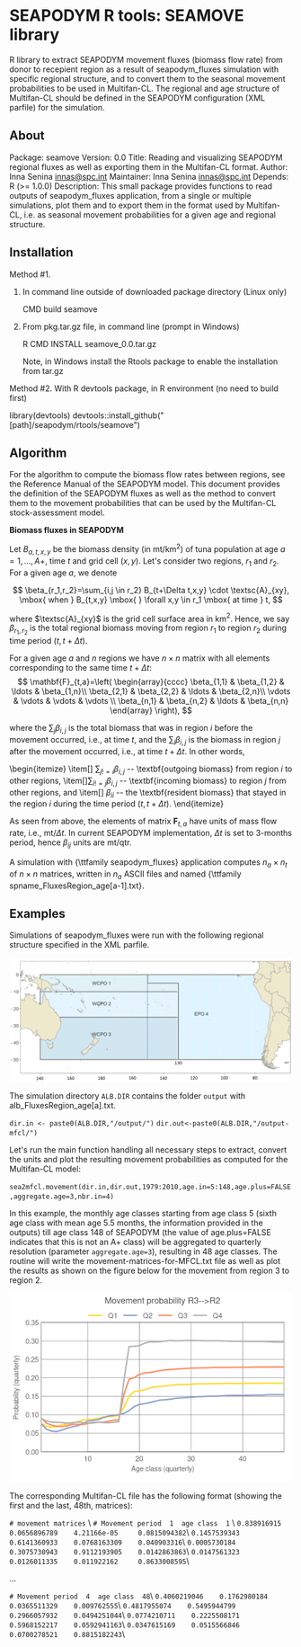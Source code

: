 # SEAPODYM R tools: SEAMOVE library

R library to extract SEAPODYM movement fluxes (biomass flow rate) from donor to recepient region as a result of seapodym\_fluxes simulation with specific regional structure, and to convert them to the seasonal movement probabilities to be used in Multifan-CL. The regional and age structure of Multifan-CL should be defined in the SEAPODYM configuration (XML parfile) for the simulation.

## About

Package: seamove
Version: 0.0
Title: Reading and visualizing SEAPODYM regional fluxes as well as exporting them in the Multifan-CL format.
Author: Inna Senina <innas@spc.int>
Maintainer: Inna Senina <innas@spc.int>
Depends: R (>= 1.0.0)
Description: This small package provides functions to read outputs of seapodym\_fluxes application, from a single or multiple simulations, plot them and to export them in the format used by Multifan-CL, i.e. as seasonal movement probabilities for a given age and regional structure.

## Installation

Method #1. 

1. In command line outside of downloaded package directory (Linux only)

   CMD build seamove

2. From pkg.tar.gz file, in command line (prompt in Windows)

   R CMD INSTALL seamove\_0.0.tar.gz

   Note, in Windows install the Rtools package to enable the installation from tar.gz

Method #2. With R devtools package, in R environment (no need to build first)

   library(devtools)
   devtools::install\_github("[path]/seapodym/rtools/seamove")

## Algorithm

For the algorithm to compute the biomass flow rates between regions, see the Reference Manual of the SEAPODYM model. This document provides the definition of the SEAPODYM fluxes as well as the method to convert them to the movement probabilities that can be used by the Multifan-CL stock-assessment model. 

**Biomass fluxes in SEAPODYM**

Let $B_{a,t,x,y}$ be the biomass density (in mt/km$^2$) of tuna population at age $a=1,...,A+$, time $t$ and grid cell $(x,y)$.
Let's consider two regions, $r_1$ and $r_2$. For a given age $a$, we denote 

$$
\beta_{r_1,r_2}=\sum_{i,j \in r_2} B_{t+\Delta t,x,y} \cdot \textsc{A}_{xy}, \mbox{ when } B_{t,x,y} \mbox{ } \forall x,y \in r_1 \mbox{ at time } t,
$$

where $\textsc{A}_{xy}$ is the grid cell surface area in km$^2$. Hence, we say $\beta_{r_1,r_2}$ is the total regional biomass moving from region $r_1$ to region $r_2$ during time period $(t,t+\Delta t)$.

For a given age $a$ and $n$ regions we have $n \times n$ matrix with all elements corresponding to the same time $t+\Delta t$:
$$
  \mathbf{F}_{t,a}=\left(
    \begin{array}{cccc}
      \beta_{1,1} & \beta_{1,2} & \ldots &  \beta_{1,n}\\
      \beta_{2,1} & \beta_{2,2} & \ldots &  \beta_{2,n}\\
      \vdots      & \vdots      & \vdots &  \vdots     \\
      \beta_{n,1} & \beta_{n,2} & \ldots &  \beta_{n,n}
    \end{array}
  \right),
$$

where the $\sum_{j} \beta_{i,j}$ is the total biomass that was in region $i$ before the movement occurred, i.e., at time $t$, and the $\sum_{i} \beta_{i,j}$ is the biomass in region $j$ after the movement occurred, i.e., at time $t+\Delta t$. In other words, 

\begin{itemize}
 \item[] $\sum_{j!=i} \beta_{i,j}$ -- \textbf{outgoing biomass} from region $i$ to other regions, 
 \item[]$\sum_{i!=j} \beta_{i,j}$ -- \textbf{incoming biomass} to region $j$ from other regions, and 
 \item[] $\beta_{ii}$ -- the \textbf{resident biomass} that stayed in the region $i$ during the time period $(t,t+\Delta t)$. 
\end{itemize}

As seen from above, the elements of matrix $\mathbf{F}_{t,a}$ have units of mass flow rate, i.e., mt/$\Delta t$. In current SEAPODYM implementation, $\Delta t$ is set to 3-months period, hence $\beta_{ij}$ units are mt/qtr. 

A simulation with {\ttfamily seapodym\_fluxes} application computes $n_a \times n_t$ of $n \times n$ matrices, written in $n_a$ ASCII files and named {\ttfamily spname\_FluxesRegion\_age[a-1].txt}.


## Examples 

Simulations of seapodym\_fluxes were run with the following regional structure specified in the XML parfile.

![Albacore assessment regions](./images/alb-regions.png)

The simulation directory `ALB.DIR` contains the folder `output` with alb\_FluxesRegion\_age[a].txt.

  `dir.in <- paste0(ALB.DIR,"/output/")`
  `dir.out<-paste0(ALB.DIR,"/output-mfcl/")`

Let's run the main function handling all necessary steps to extract, convert the units and plot the resulting movement probabilities as computed for the Multifan-CL model:

  `sea2mfcl.movement(dir.in,dir.out,1979:2010,age.in=5:148,age.plus=FALSE,aggregate.age=3,nbr.in=4)`

In this example, the monthly age classes starting from age class 5 (sixth age class with mean age 5.5 months, the information provided in the outputs) till age class 148 of SEAPODYM (the value of age.plus=FALSE indicates that this is not an A+ class) will be aggregated to quarterly resolution (parameter `aggregate.age=3`), resulting in 48 age classes. The routine will write the movement-matrices-for-MFCL.txt file as well as plot the results as shown on the figure below for the movement from region 3 to region 2.

![Albacore movement](./images/movement_probability_r3-to-r2.png)

The corresponding Multifan-CL file has the following format (showing the first and the last, 48th, matrices):

`# movement matrices` \\
`# Movement period  1  age class  1` \\
`0.838916915     0.0656896789    4.21166e-05     0.0815094382`\\
`0.1457539343    0.6141360933    0.0768163309    0.040903316`\\
`0.0005730184    0.3075730943    0.9112193905    0.0142863863`\\
`0.0147561323    0.0126011335    0.011922162     0.8633008595`\\

   ...

`# Movement period  4  age class  48`\\
`0.4060219046    0.1762980184    0.0365511329    0.009762555`\\
`0.4817955074    0.5495944799    0.2966057932    0.0494251044`\\
`0.0774210711    0.2225508171    0.5968152217    0.0592941163`\\
`0.0347615169    0.0515566846    0.0700278521    0.8815182243`\\



